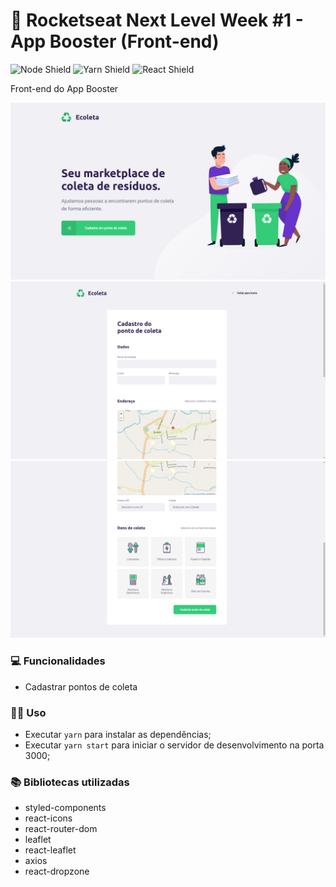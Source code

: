 # 🚀 Rocketseat Next Level Week #1 - App Booster (Front-end)

![Node Shield](https://img.shields.io/static/v1?label=node&message=12.14.1&color=brightgreen&style=flat-square) ![Yarn Shield](https://img.shields.io/static/v1?label=yarn&message=1.22.4&color=informational&style=flat-square) ![React Shield](https://img.shields.io/static/v1?label=React&message=16.13.1&color=informational&style=flat-square)

Front-end do App Booster

![Frontend 1](../docs/print-frontend1.png)
![Frontend 2](../docs/print-frontend2.png)
![Frontend 3](../docs/print-frontend3.png)

### 💻 Funcionalidades

- Cadastrar pontos de coleta

### 👨‍💻 Uso

- Executar `yarn` para instalar as dependências;
- Executar `yarn start` para iniciar o servidor de desenvolvimento na porta 3000;

### 📚 Bibliotecas utilizadas

- styled-components
- react-icons
- react-router-dom
- leaflet
- react-leaflet
- axios
- react-dropzone
